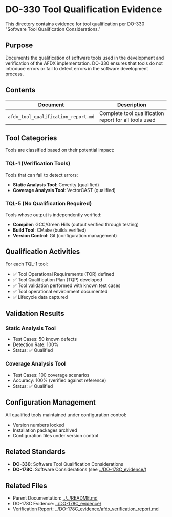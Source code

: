 # DO-330 Tool Qualification Evidence

This directory contains evidence for tool qualification per DO-330 "Software Tool Qualification Considerations."

## Purpose

Documents the qualification of software tools used in the development and verification of the AFDX implementation. DO-330 ensures that tools do not introduce errors or fail to detect errors in the software development process.

## Contents

| Document | Description |
|----------|-------------|
| `afdx_tool_qualification_report.md` | Complete tool qualification report for all tools used |

## Tool Categories

Tools are classified based on their potential impact:

### TQL-1 (Verification Tools)
Tools that can fail to detect errors:
- **Static Analysis Tool**: Coverity (qualified)
- **Coverage Analysis Tool**: VectorCAST (qualified)

### TQL-5 (No Qualification Required)
Tools whose output is independently verified:
- **Compiler**: GCC/Green Hills (output verified through testing)
- **Build Tool**: CMake (builds verified)
- **Version Control**: Git (configuration management)

## Qualification Activities

For each TQL-1 tool:
- ✅ Tool Operational Requirements (TOR) defined
- ✅ Tool Qualification Plan (TQP) developed
- ✅ Tool validation performed with known test cases
- ✅ Tool operational environment documented
- ✅ Lifecycle data captured

## Validation Results

### Static Analysis Tool
- Test Cases: 50 known defects
- Detection Rate: 100%
- Status: ✅ Qualified

### Coverage Analysis Tool
- Test Cases: 100 coverage scenarios
- Accuracy: 100% (verified against reference)
- Status: ✅ Qualified

## Configuration Management

All qualified tools maintained under configuration control:
- Version numbers locked
- Installation packages archived
- Configuration files under version control

## Related Standards

- **DO-330**: Software Tool Qualification Considerations
- **DO-178C**: Software Considerations (see [../DO-178C_evidence/](../DO-178C_evidence/))

## Related Files

- Parent Documentation: [../../README.md](../../README.md)
- DO-178C Evidence: [../DO-178C_evidence/](../DO-178C_evidence/)
- Verification Report: [../DO-178C_evidence/afdx_verification_report.md](../DO-178C_evidence/afdx_verification_report.md)
